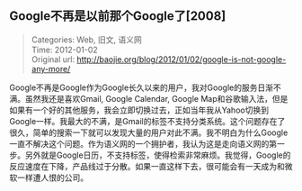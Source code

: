 Google不再是以前那个Google了[2008]
---
    
> Categories: Web, 旧文, 语义网  
> Time: 2012-01-02  
> Original url: <http://baojie.org/blog/2012/01/02/google-is-not-google-any-more/>
    
Google不再是Google作为Google长久以来的用户，我对Google的服务日渐不满。虽然我还是喜欢Gmail, Google Calendar, Google Map和谷歌输入法，但是如果有一个好的其他服务，我会立即切换过去，正如当年我从Yahoo切换到Google一样。我最大的不满，是Gmail的标签不支持分类系统。这个问题存在了很久，简单的搜索一下就可以发现大量的用户对此不满。我不明白为什么Google一直不解决这个问题。作为语义网的一个拥护者，我认为这是走向语义网的第一步。另外就是Google日历，不支持标签，使得检索非常麻烦。我觉得，Google的反应速度在下降，产品线过于分散。如果一直这样下去，很可能会有一天成为和微软一样遭人恨的公司。